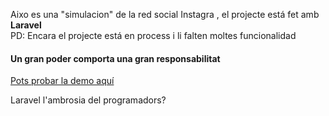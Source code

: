 <p>Aixo es una "simulacion" de la red social Instagra , el projecte está fet amb <b>Laravel</b><br> PD: Encara el projecte está en process i li falten moltes funcionalidad</p>
<h4>Un gran poder comporta una gran responsabilitat</h4>
<p><a href="http://gagandeep.alwaysdata.net/">Pots probar la demo aquí</a></p>
<p>Laravel l'ambrosia del programadors?</p>
